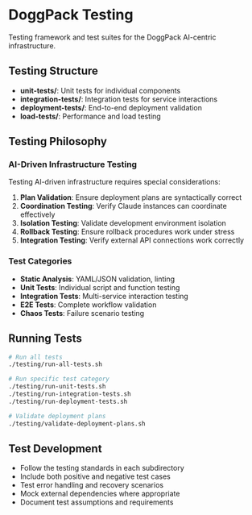 # DoggPack Testing

Testing framework and test suites for the DoggPack AI-centric infrastructure.

## Testing Structure

- **unit-tests/**: Unit tests for individual components
- **integration-tests/**: Integration tests for service interactions
- **deployment-tests/**: End-to-end deployment validation
- **load-tests/**: Performance and load testing

## Testing Philosophy

### AI-Driven Infrastructure Testing

Testing AI-driven infrastructure requires special considerations:

1. **Plan Validation**: Ensure deployment plans are syntactically correct
2. **Coordination Testing**: Verify Claude instances can coordinate effectively
3. **Isolation Testing**: Validate development environment isolation
4. **Rollback Testing**: Ensure rollback procedures work under stress
5. **Integration Testing**: Verify external API connections work correctly

### Test Categories

- **Static Analysis**: YAML/JSON validation, linting
- **Unit Tests**: Individual script and function testing
- **Integration Tests**: Multi-service interaction testing
- **E2E Tests**: Complete workflow validation
- **Chaos Tests**: Failure scenario testing

## Running Tests

```bash
# Run all tests
./testing/run-all-tests.sh

# Run specific test category
./testing/run-unit-tests.sh
./testing/run-integration-tests.sh
./testing/run-deployment-tests.sh

# Validate deployment plans
./testing/validate-deployment-plans.sh
```

## Test Development

- Follow the testing standards in each subdirectory
- Include both positive and negative test cases
- Test error handling and recovery scenarios
- Mock external dependencies where appropriate
- Document test assumptions and requirements